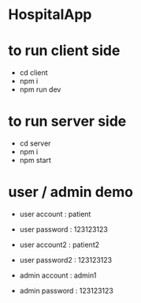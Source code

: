 ﻿# HospitalApp
# to run client side
- cd client
- npm i
- npm run dev

# to run server side
- cd server
- npm i
- npm start

# user / admin demo
- user account  : patient
- user password : 123123123

- user account2  : patient2
- user password2 : 123123123

- admin account : admin1
- admin password : 123123123
